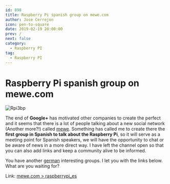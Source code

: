 ```yaml
---
id: 898
title: Raspberry Pi spanish group on mewe.com
author: Jose Cerrejon
icon: pen-to-square
date: 2019-02-19 20:00:00
prev: /
next: false
category:
  - Raspberry PI
tag:
  - Raspberry PI
---
```


# Raspberry Pi spanish group on mewe.com

![Rpi3bp](/images/2018/03/rpi3bp.png)

The end of **Google+** has motivated other companies to create the perfect and  it seems that there is a lot of people talking about a new social network (Another more?!) called [mewe](https://mewe.com/). Something has called me to create there the **first group in Spanish to talk about the Raspberry Pi**, so it will serve as a meeting point for Spanish speakers, we will have the opportunity to chat or be aware of news in a more direct way. I have left the channel open so that you can also add links and keep a community alive to be informed.

You have another [german](https://mewe.com/join/raspberry_pi) interesting groups. I let you with the links below. What are you waiting for?

Link: [mewe.com > raspberrypi_es](https://mewe.com/join/raspberrypi_es)